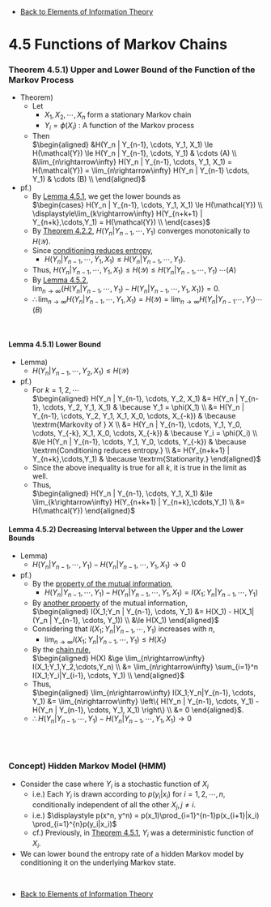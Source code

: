 * [Back to Elements of Information Theory](../../main.md)

# 4.5 Functions of Markov Chains

### Theorem 4.5.1) Upper and Lower Bound of the Function of the Markov Process
- Theorem)
  - Let
    - $`X_1, X_2, \cdots, X_n`$ form a stationary Markov chain
    - $`Y_i = \phi(X_i)`$ : A function of the Markov process
  - Then   
    $`\begin{aligned}
        &H(Y_n | Y_{n-1}, \cdots, Y_1, X_1) \le H(\mathcal{Y}) \le H(Y_n | Y_{n-1}, \cdots, Y_1)  & \cdots (A) \\
        &\lim_{n\rightarrow\infty} H(Y_n | Y_{n-1}, \cdots, Y_1, X_1) = H(\mathcal{Y}) = \lim_{n\rightarrow\infty} H(Y_n | Y_{n-1} \cdots, Y_1) & \cdots (B) \\
    \end{aligned}`$
- pf.)
  - By [Lemma 4.5.1](#lemma-451-lower-bound), we get the lower bounds as    
    $`\begin{cases}
        H(Y_n | Y_{n-1}, \cdots, Y_1, X_1) \le H(\mathcal{Y}) \\
        \displaystyle\lim_{k\rightarrow\infty} H(Y_{n+k+1} | Y_{n+k},\cdots,Y_1) = H(\mathcal{Y}) \\
    \end{cases}`$
  - By [Theorem 4.2.2](../02/note.md#theorem-422), $`H(Y_n|Y_{n-1},\cdots, Y_1)`$ converges monotonically to $`H(\mathcal{Y})`$.
  - Since [conditioning reduces entropy](../../ch02/06/note.md#theorem-265-conditioning-reduces-entropy),
    - $`H(Y_n | Y_{n-1}, \cdots, Y_1, X_1) \le H(Y_n | Y_{n-1}, \cdots, Y_1)`$.
  - Thus, $`H(Y_n | Y_{n-1}, \cdots, Y_1, X_1) \le H(\mathcal{Y}) \le H(Y_n | Y_{n-1}, \cdots, Y_1) \; \cdots (A)`$
  - By [Lemma 4.5.2](#lemma-452-decreasing-interval-between-the-upper-and-the-lower-bounds),   
    $`\displaystyle \lim_{n\rightarrow\infty} \left\{ H(Y_n | Y_{n-1}, \cdots, Y_1) - H(Y_n | Y_{n-1}, \cdots, Y_1, X_1) \right\} = 0`$.
  - $`\displaystyle \therefore \lim_{n\rightarrow\infty} H(Y_n | Y_{n-1}, \cdots, Y_1, X_1) = H(\mathcal{Y}) = \lim_{n\rightarrow\infty} H(Y_n | Y_{n-1} \cdots, Y_1)  \cdots (B)`$

<br>

#### Lemma 4.5.1) Lower Bound
- Lemma)
  - $`H(Y_n | Y_{n-1}, \cdots, Y_2, X_1) \le H(\mathcal{Y})`$
- pf.)
  - For $`k=1,2,\cdots`$   
    $`\begin{aligned}
        H(Y_n | Y_{n-1}, \cdots, Y_2, X_1) 
        &= H(Y_n | Y_{n-1}, \cdots, Y_2, Y_1, X_1) & \because Y_1 = \phi(X_1) \\
        &= H(Y_n | Y_{n-1}, \cdots, Y_2, Y_1, X_1, X_0, \cdots, X_{-k}) & \because \textrm{Markovity of } X \\
        &= H(Y_n | Y_{n-1}, \cdots, Y_1, Y_0, \cdots, Y_{-k}, X_1, X_0, \cdots, X_{-k}) & \because Y_i = \phi(X_i) \\
        &\le H(Y_n | Y_{n-1}, \cdots, Y_1, Y_0, \cdots, Y_{-k}) & \because \textrm{Conditioning reduces entropy.} \\
        &= H(Y_{n+k+1} | Y_{n+k},\cdots,Y_1) & \because \textrm{Stationarity.}
    \end{aligned}`$
  - Since the above inequality is true for all $`k`$, it is true in the limit as well.
  - Thus,    
    $`\begin{aligned}
        H(Y_n | Y_{n-1}, \cdots, Y_1, X_1) &\le \lim_{k\rightarrow\infty} H(Y_{n+k+1} | Y_{n+k},\cdots,Y_1) \\
        &= H(\mathcal{Y})
    \end{aligned}`$

#### Lemma 4.5.2) Decreasing Interval between the Upper and the Lower Bounds
- Lemma)
  - $`H(Y_n | Y_{n-1}, \cdots, Y_1) - H(Y_n | Y_{n-1}, \cdots, Y_1, X_1) \rightarrow 0`$
- pf.)
  - By the [property of the mutual information](../../ch02/04/note.md#243),
    - $`H(Y_n | Y_{n-1}, \cdots, Y_1) - H(Y_n | Y_{n-1}, \cdots, Y_1, X_1) = I(X_1;Y_n | Y_{n-1}, \cdots, Y_1)`$
  - By [another property](../../ch02/04/note.md#244) of the mutual information,   
    $`\begin{aligned}
        I(X_1;Y_n | Y_{n-1}, \cdots, Y_1) 
        &= H(X_1) - H(X_1| (Y_n | Y_{n-1}, \cdots, Y_1)) \\
        &\le H(X_1)
    \end{aligned}`$
  - Considering that $`I(X_1;Y_n | Y_{n-1}, \cdots, Y_1)`$ increases with $`n`$,
    - $`\displaystyle \lim_{n\rightarrow\infty} I(X_1;Y_n | Y_{n-1}, \cdots, Y_1) \le H(X_1)`$
  - By the [chain rule](../../ch02/05/note.md#theorem-252-chain-rule-for-information),   
    $`\begin{aligned}
        H(X) &\ge \lim_{n\rightarrow\infty} I(X_1;Y_1,Y_2,\cdots,Y_n) \\
        &= \lim_{n\rightarrow\infty} \sum_{i=1}^n I(X_1;Y_i|Y_{i-1}, \cdots, Y_1) \\
    \end{aligned}`$
  - Thus,    
    $`\begin{aligned}
        \lim_{n\rightarrow\infty} I(X_1;Y_n|Y_{n-1}, \cdots, Y_1) 
        &= \lim_{n\rightarrow\infty} \left\{ H(Y_n | Y_{n-1}, \cdots, Y_1) - H(Y_n | Y_{n-1}, \cdots, Y_1, X_1) \right\} \\
        &= 0
    \end{aligned}`$.
  - $`\displaystyle \therefore H(Y_n | Y_{n-1}, \cdots, Y_1) - H(Y_n | Y_{n-1}, \cdots, Y_1, X_1) \rightarrow 0`$

<br><br>

### Concept) Hidden Markov Model (HMM)
- Consider the case where $`Y_i`$ is a stochastic function of $`X_i`$
  - i.e.) Each $`Y_i`$ is drawn according to $`p(y_i|x_i) \textrm{ for } i=1,2,\cdots,n`$, conditionally independent of all the other $`X_j, j\ne i`$.
  - i.e.) $`\displaystyle p(x^n, y^n) = p(x_1)\prod_{i=1}^{n-1}p(x_{i+1}|x_i) \prod_{i=1}^{n}p(y_i|x_i)`$
  - cf.) Previously, in [Theorem 4.5.1](#theorem-451-upper-and-lower-bound-of-the-function-of-the-markov-process), $`Y_i`$ was a deterministic function of $`X_i`$.
- We can lower bound the entropy rate of a hidden Markov model by conditioning it on the underlying Markov state.





<br>

* [Back to Elements of Information Theory](../../main.md)